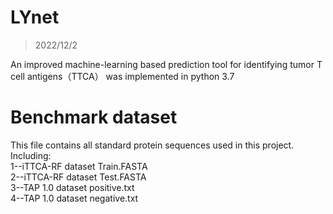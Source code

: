 # LYnet
> 2022/12/2

An improved machine-learning based prediction tool for identifying tumor T cell antigens（TTCA）
was implemented in python 3.7

# Benchmark dataset
This file contains all standard protein sequences used in this project.  
Including:  
1--iTTCA-RF dataset Train.FASTA  
2--iTTCA-RF dataset Test.FASTA  
3--TAP 1.0 dataset positive.txt  
4--TAP 1.0 dataset negative.txt  
